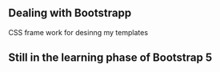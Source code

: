 ## Dealing with Bootstrapp

CSS frame work for desinng my templates

## Still in the learning phase of Bootstrap 5
